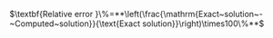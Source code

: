 $\textbf{Relative error }\%=**\left(\frac{\mathrm{Exact~solution~-~Computed~solution}}{\text{Exact solution}}\right)\times100\%**$

